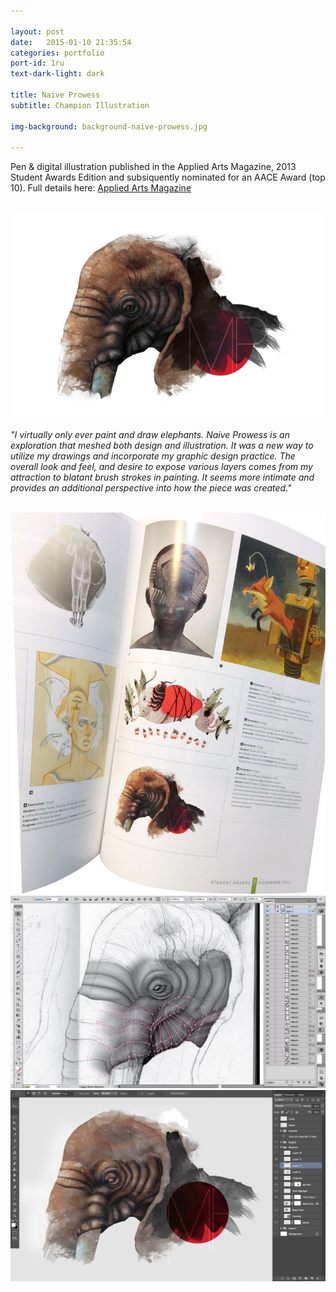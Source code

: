 ```yaml
---

layout: post
date:   2015-01-10 21:35:54
categories: portfolio
port-id: 1ru
text-dark-light: dark

title: Naive Prowess
subtitle: Champion Illustration

img-background: background-naive-prowess.jpg

---
```


Pen & digital illustration published in the Applied Arts Magazine, 2013 Student Awards Edition and subsiquently nominated for an AACE Award (top 10). Full details here: <a href="http://www.appliedartsmag.com/winners_gallery/archive/?id=1086&year=2013&clip=1" target="_blank">Applied Arts Magazine</a>

<div class="image-container">
    <img class="clear" src=""/>
    <img class="w4" src="./img/work/winter/naive-prowess.jpg">
</div>

<i>"I virtually only ever paint and draw elephants. Naive Prowess is an exploration that meshed both design and illustration. It was a new way to utilize my drawings and incorporate my graphic design practice. The overall look and feel, and desire to expose various layers comes from my attraction to blatant brush strokes in painting. It seems more intimate and provides an additional perspective into how the piece was created."</i>

<div class="image-container">
    <img class="clear" src=""/>
    <img class="w2" src="./img/work/winter/naive-prowess-magazine.jpg">
    <!-- <img class="w2" src="./img/work/winter/naive-prowess-applied-arts-award.jpg"> -->
    <!-- <img class="w2" src="./img/work/winter/naive-prowess-sketch.jpg"> -->
    <img class="w2" src="./img/work/winter/naive-prowess-illustrator.jpg">
    <img class="w2" src="./img/work/winter/naive-prowess-photoshop.jpg">
</div>